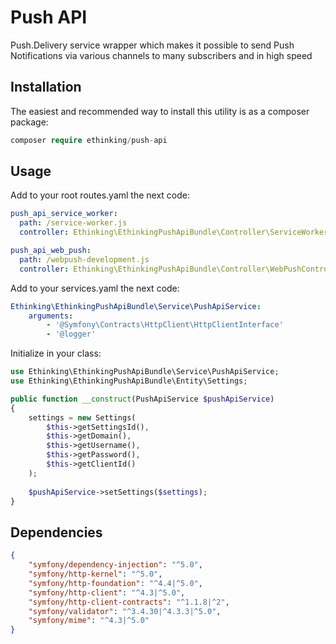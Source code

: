 # Push API

Push.Delivery service wrapper which makes it possible to send Push Notifications via various channels to many subscribers and in high speed

## Installation

The easiest and recommended way to install this utility is as a composer package:

```php
composer require ethinking/push-api
```

## Usage
Add to your root routes.yaml the next code:
```yaml
push_api_service_worker:
  path: /service-worker.js
  controller: Ethinking\EthinkingPushApiBundle\Controller\ServiceWorkerController::indexAction

push_api_web_push:
  path: /webpush-development.js
  controller: Ethinking\EthinkingPushApiBundle\Controller\WebPushController::indexAction
```

Add to your services.yaml the next code:
```yaml
Ethinking\EthinkingPushApiBundle\Service\PushApiService:
    arguments:
        - '@Symfony\Contracts\HttpClient\HttpClientInterface'
        - '@logger'
```

Initialize in your class:
```php
use Ethinking\EthinkingPushApiBundle\Service\PushApiService;
use Ethinking\EthinkingPushApiBundle\Entity\Settings;

public function __construct(PushApiService $pushApiService)
{
    settings = new Settings(
        $this->getSettingsId(),
        $this->getDomain(),
        $this->getUsername(),
        $this->getPassword(),
        $this->getClientId()
    );
    
    $pushApiService->setSettings($settings);
}
```

## Dependencies

```json
{
    "symfony/dependency-injection": "^5.0",
    "symfony/http-kernel": "^5.0",
    "symfony/http-foundation": "^4.4|^5.0",
    "symfony/http-client": "^4.3|^5.0",
    "symfony/http-client-contracts": "^1.1.8|^2",
    "symfony/validator": "^3.4.30|^4.3.3|^5.0",
    "symfony/mime": "^4.3|^5.0"
}
```
